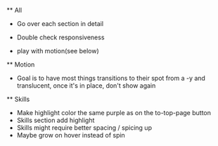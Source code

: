 ** All
* Go over each section in detail
* Double check responsiveness

* play with motion(see below)

** Motion
* Goal is to have most things transitions to their spot from a -y and translucent, once it's in place, don't show again

** Skills
* Make highlight color the same purple as on the to-top-page button
* Skills section add highlight
* Skills might require better spacing / spicing up
* Maybe grow on hover instead of spin